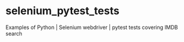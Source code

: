 # selenium_pytest_tests
Examples of Python | Selenium webdriver | pytest tests covering IMDB search
